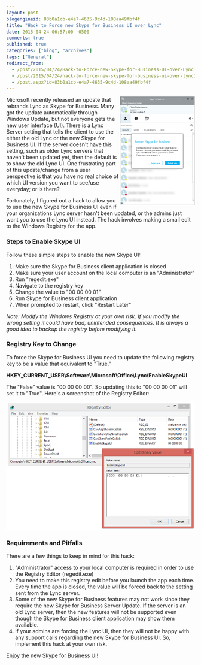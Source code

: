 ```yaml
---
layout: post
blogengineid: 83b0a1cb-e4a7-4635-9c4d-108aa49fbf4f
title: "Hack to Force new Skype for Business UI over Lync"
date: 2015-04-24 06:57:00 -0500
comments: true
published: true
categories: ["blog", "archives"]
tags: ["General"]
redirect_from: 
  - /post/2015/04/24/Hack-to-Force-new-Skype-for-Business-UI-over-Lync1
  - /post/2015/04/24/hack-to-force-new-skype-for-business-ui-over-lync1
  - /post.aspx?id=83b0a1cb-e4a7-4635-9c4d-108aa49fbf4f
---
```

<!-- more -->

<a style="float: right;" href="/files/2015/04/SkypeForBusinessRestartPrompt.PNG" target="_blank"><img style="width: 200px;" src="/files/2015/04/SkypeForBusinessRestartPrompt.PNG" alt="" /></a>Microsoft recently released an update that rebrands Lync as Skype for Business. Many got the update automatically through Windows Update, but not everyone gets the new user interface (UI). There is a Lync Server setting that tells the client to use the either the old Lync or the new Skype for Business UI. If the server doesn't have this setting, such as older Lync servers that haven't been updated yet, then the default is to show the old Lync UI. One frustrating part of this update/change from a user perspective is that you have no real choice of which UI version you want to see/use everyday; or is there?

Fortunately, I figured out a hack to allow you to use the new Skype for Business UI even if your organizations Lync server hasn't been updated, or the admins just want you to use the Lync UI instead. The hack involves making a small edit to the Windows Registry for the app.
<h3>Steps to Enable Skype UI</h3>

Follow these simple steps to enable the new Skype UI:
<ol>
<li>Make sure the Skype for Business client application is closed</li>
<li>Make sure your user account on the local computer is an "Administrator"</li>
<li>Run "regedit.exe"</li>
<li>Navigate to the registry key</li>
<li>Change the value to "00 00 00 01"</li>
<li>Run Skype for Business client application</li>
<li>When prompted to restart, click "Restart Later"</li>
</ol>

*Note: Modify the Windows Registry at your own risk. If you modify the wrong setting it could have bad, unintended consequences. It is always a good idea to backup the registry before modifying it.*
<h3>Registry Key to Change</h3>

To force the Skype for Business UI you need to update the following registry key to be a value that equivalent to "True."

**HKEY_CURRENT_USER\Software\Microsoft\Office\Lync\EnableSkypeUI**

The "False" value is "00 00 00 00". So updating this to "00 00 00 01" will set it to "True". Here's a screenshot of the Registry Editor:

<img src="/files/2015/04/SkypeForBusinessRegistryHack.PNG" alt="" />
<h3> </h3>
<h3>Requirements and Pitfalls</h3>

There are a few things to keep in mind for this hack:
<ol>
<li>"Administrator" access to your local computer is required in order to use the Registry Editor (regedit.exe)</li>
<li>You need to make this registry edit before you launch the app each time. Every time the app is closed, the value will be forced back to the setting sent from the Lync server.</li>
<li>Some of the new Skype for Business features may not work since they require the new Skype for Business Server Update. If the server is an old Lync server, then the new features will not be supported even though the Skype for Business client application may show them available.</li>
<li>If your admins are forcing the Lync UI, then they will not be happy with any support calls regarding the new Skype for Business UI. So, implement this hack at your own risk.</li>
</ol>

Enjoy the new Skype for Business UI!
